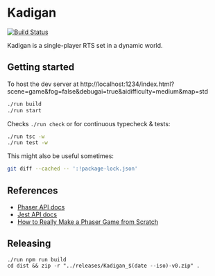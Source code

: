 # Kadigan

[![Build Status](https://travis-ci.org/DouglasOrr/Kadigan.svg?branch=master)](https://travis-ci.org/DouglasOrr/Kadigan)

Kadigan is a single-player RTS set in a dynamic world.

## Getting started

To host the dev server at http://localhost:1234/index.html?scene=game&fog=false&debugai=true&aidifficulty=medium&map=std

```bash
./run build
./run start
```

Checks `./run check` or for continuous typecheck & tests:

```bash
./run tsc -w
./run test -w
```

This might also be useful sometimes:

```bash
git diff --cached -- ':!package-lock.json'
```

## References

 - [Phaser API docs](https://photonstorm.github.io/phaser3-docs/)
 - [Jest API docs](https://jestjs.io/docs/en/api)
 - [How to Really Make a Phaser Game from Scratch](https://www.youtube.com/watch?v=yo40OaolRs8)

## Releasing

```
./run npm run build
cd dist && zip -r "../releases/Kadigan_$(date --iso)-v0.zip" .
```
